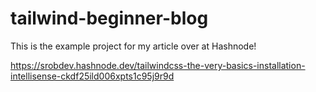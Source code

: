# tailwind-beginner-blog

This is the example project for my article over at Hashnode!

https://srobdev.hashnode.dev/tailwindcss-the-very-basics-installation-intellisense-ckdf25ild006xpts1c95j9r9d
